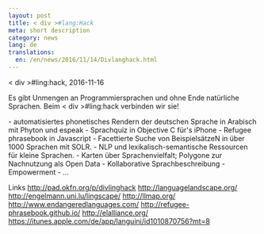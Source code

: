 ```yaml
---
layout: post
title: < div >#lang:Hack
meta: short description
category: news
lang: de
translations:
  en: /en/news/2016/11/14/Divlanghack.html
---
```

< div >#ling:hack, 2016-11-16

Es gibt Unmengen an Programmiersprachen und ohne Ende natürliche Sprachen. Beim < div >#ling:hack verbinden wir sie!

<!--more--> 
<p>
- automatisiertes phonetisches Rendern der deutschen Sprache in Arabisch mit Phyton und espeak
- Sprachquiz in Objective C für's iPhone
- Refugee phrasebook in Javascript
- Facettierte Suche von BeispielsätzeN in über 1000 Sprachen mit SOLR.
- NLP und lexikalisch-semantische Ressourcen für kleine Sprachen.
- Karten über Sprachenvielfalt; Polygone zur Nachnutzung als Open Data
- Kollaborative Sprachbeschreibung
- Empowerment
- ...
</p>
	
Links
http://pad.okfn.org/p/divlinghack
http://languagelandscape.org/
http://engelmann.uni.lu/lingscape/
http://llmap.org/
http://www.endangeredlanguages.com/
http://refugee-phrasebook.github.io/
http://elalliance.org/
https://itunes.apple.com/de/app/languini/id1010870756?mt=8
